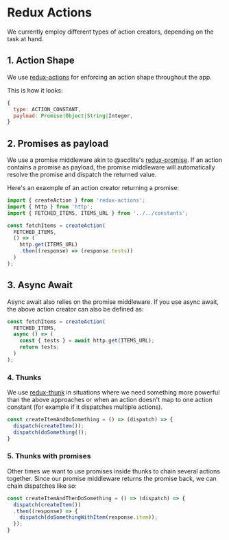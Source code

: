 # Redux Actions

We currently employ different types of action creators, depending on the task at hand.

## 1. Action Shape

We use [redux-actions](https://github.com/acdlite/redux-actions) for enforcing an action shape throughout the app.

This is how it looks:

```js
{
  type: ACTION_CONSTANT,
  payload: Promise|Object|String|Integer,
}
```

## 2. Promises as payload

We use a promise middleware akin to @acdlite's [redux-promise](https://github.com/acdlite/redux-promise).
If an action contains a promise as payload, the promise middleware will automatically resolve the promise and dispatch the returned value.

Here's an exaxmple of an action creator returning a promise:

```js
import { createAction } from 'redux-actions';
import { http } from 'http';
import { FETCHED_ITEMS, ITEMS_URL } from '../../constants';

const fetchItems = createAction(
  FETCHED_ITEMS,
  () => (
    http.get(ITEMS_URL)
    .then((response) => (response.tests))
  )
);
```

## 3. Async Await

Async await also relies on the promise middleware.
If you use async await, the above action creator can also be defined as:

```js
const fetchItems = createAction(
  FETCHED_ITEMS,
  async () => (
    const { tests } = await http.get(ITEMS_URL);
    return tests;
  )
);
```

### 4. Thunks

We use [redux-thunk](https://github.com/gaearon/redux-thunk) in situations where we need something more powerful than the above approaches or when an action doesn't map to one action constant (for example if it dispatches multiple actions).

```js
const createItemAndDoSomething = () => (dispatch) => {
  dispatch(createItem());
  dispatch(doSomething());
}
```

### 5. Thunks with promises

Other times we want to use promises inside thunks to chain several actions together. Since our promise middleware returns the promise back, we can chain dispatches like so:

```js
const createItemAndThenDoSomething = () => (dispatch) => {
  dispatch(createItem())
  .then((response) => {
    dispatch(doSomethingWithItem(response.item));
  });
}
```

